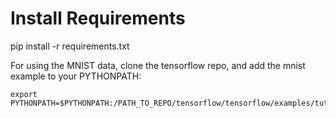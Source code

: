 # Install Requirements

pip install -r requirements.txt 

For using the MNIST data, clone the tensorflow repo, and add the mnist example to your PYTHONPATH:

    export PYTHONPATH=$PYTHONPATH:/PATH_TO_REPO/tensorflow/tensorflow/examples/tutorials/mnist/